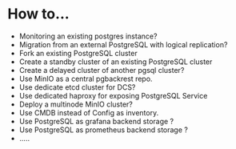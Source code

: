 # How to...

- Monitoring an existing postgres instance?
- Migration from an external PostgreSQL with logical replication?
- Fork an existing PostgreSQL cluster
- Create a standby cluster of an existing PostgreSQL cluster
- Create a delayed cluster of another pgsql cluster?
- Use MinIO as a central pgbackrest repo.
- Use dedicate etcd cluster for DCS?
- Use dedicated haproxy for exposing PostgreSQL Service
- Deploy a multinode MinIO cluster?
- Use CMDB instead of Config as inventory.
- Use PostgreSQL as grafana backend storage ?
- Use PostgreSQL as prometheus backend storage ?
- .....


